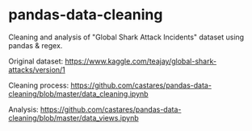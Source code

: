 # pandas-data-cleaning
Cleaning and analysis of "Global Shark Attack Incidents" dataset using pandas & regex.

Original dataset: https://www.kaggle.com/teajay/global-shark-attacks/version/1

Cleaning process: https://github.com/castares/pandas-data-cleaning/blob/master/data_cleaning.ipynb

Analysis: https://github.com/castares/pandas-data-cleaning/blob/master/data_views.ipynb


